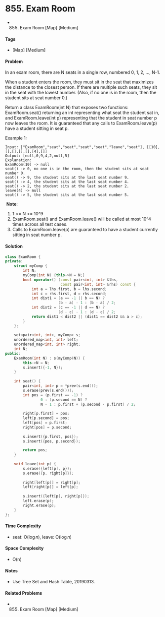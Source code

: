 # 855. Exam Room
- 855. Exam Room [Map] [Medium]

#### Tags
- [Map] [Medium]

#### Problem
In an exam room, there are N seats in a single row, numbered 0, 1, 2, ..., N-1.

When a student enters the room, they must sit in the seat that maximizes the distance to the closest person.  If there are multiple such seats, they sit in the seat with the lowest number.  (Also, if no one is in the room, then the student sits at seat number 0.)

Return a class ExamRoom(int N) that exposes two functions: ExamRoom.seat() returning an int representing what seat the student sat in, and ExamRoom.leave(int p) representing that the student in seat number p now leaves the room.  It is guaranteed that any calls to ExamRoom.leave(p) have a student sitting in seat p.

Example 1:

    Input: ["ExamRoom","seat","seat","seat","seat","leave","seat"], [[10],[],[],[],[],[4],[]]
    Output: [null,0,9,4,2,null,5]
    Explanation:
    ExamRoom(10) -> null
    seat() -> 0, no one is in the room, then the student sits at seat number 0.
    seat() -> 9, the student sits at the last seat number 9.
    seat() -> 4, the student sits at the last seat number 4.
    seat() -> 2, the student sits at the last seat number 2.
    leave(4) -> null
    seat() -> 5, the student sits at the last seat number 5.
​​​​​​​
**Note**:

1. 1 <= N <= 10^9
2. ExamRoom.seat() and ExamRoom.leave() will be called at most 10^4 times across all test cases.
3. Calls to ExamRoom.leave(p) are guaranteed to have a student currently sitting in seat number p.

#### Solution
``` C++
class ExamRoom {
private:
    struct myComp {
        int N;
        myComp(int N) {this->N = N;}
        bool operator() (const pair<int, int> &lhs, 
                         const pair<int, int> &rhs) const {
            int a = lhs.first, b = lhs.second;
            int c = rhs.first, d = rhs.second;
            int dist1 = (a == -1 || b == N) ? 
                        (b - a) - 1 : (b - a) / 2;
            int dist2 = (c == -1 || d == N) ? 
                        (d - c) - 1 : (d - c) / 2;
            return dist1 < dist2 || (dist1 == dist2 && a > c);
        }
    };
    
    set<pair<int, int>, myComp> s;
    unordered_map<int, int> left;
    unordered_map<int, int> right;
    int N;
public:
    ExamRoom(int N) : s(myComp(N)) {
        this->N = N;
        s.insert({-1, N});
    }
    
    int seat() {
        pair<int, int> p = *prev(s.end());
        s.erase(prev(s.end()));
        int pos = (p.first == -1) ?
                0 : (p.second == N) ?
                N - 1 : p.first + (p.second - p.first) / 2;
        
        right[p.first] = pos;
        left[p.second] = pos;
        left[pos] = p.first;
        right[pos] = p.second;
        
        s.insert({p.first, pos});
        s.insert({pos, p.second});

        return pos;
    }
    
    void leave(int p) {
        s.erase({left[p], p});
        s.erase({p, right[p]});
        
        right[left[p]] = right[p];
        left[right[p]] = left[p];
        
        s.insert({left[p], right[p]});
        left.erase(p);
        right.erase(p);
    }
};
```

#### Time Complexity
- seat: O($\log n$), leave: O($\log n$)

#### Space Complexity
- O(n)

#### Notes
- Use Tree Set and Hash Table, 20190313.

#### Related Problems
- 855. Exam Room [Map] [Medium]
